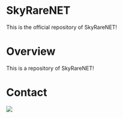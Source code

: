 # SkyRareNET
This is the official repository of SkyRareNET!

# Overview
This is a repository of SkyRareNET!

# Contact
<a href="https://discord.gg/rCut2QF"><img src="https://discordapp.com/api/guilds/676106419249872896/widget.png?banner=3"></a>
